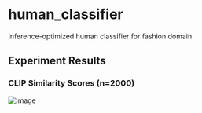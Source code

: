 # human_classifier
Inference-optimized human classifier for fashion domain.

## Experiment Results
### CLIP Similarity Scores (n=2000)
![image](https://github.com/adham-elarabawy/human_classifier/assets/9634713/459d5910-14fb-484f-a43c-1819f426731c)
